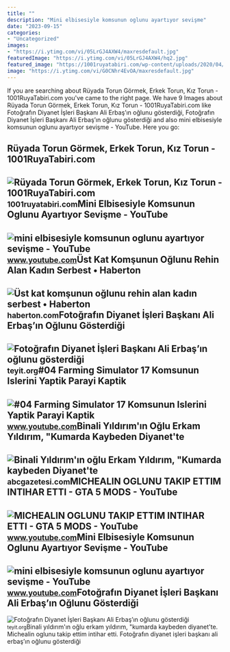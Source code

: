 ```yaml
---
title: ""
description: "Mini elbisesiyle komsunun oglunu ayartıyor sevişme"
date: "2023-09-15"
categories:
- "Uncategorized"
images:
- "https://i.ytimg.com/vi/05LrGJ4AXW4/maxresdefault.jpg"
featuredImage: "https://i.ytimg.com/vi/05LrGJ4AXW4/hq2.jpg"
featured_image: "https://1001ruyatabiri.com/wp-content/uploads/2020/04/Ruyada-Torun-Gormek-Erkek-Torun-Oglunu-Kizini-ve-Torununu-Gormek-ne-demek-diyanet.jpg"
image: "https://i.ytimg.com/vi/G0CNhr4EvOA/maxresdefault.jpg"
---
```


If you are searching about Rüyada Torun Görmek, Erkek Torun, Kız Torun - 1001RuyaTabiri.com you've came to the right page. We have 9 Images about Rüyada Torun Görmek, Erkek Torun, Kız Torun - 1001RuyaTabiri.com like Fotoğrafın Diyanet İşleri Başkanı Ali Erbaş’ın oğlunu gösterdiği, Fotoğrafın Diyanet İşleri Başkanı Ali Erbaş’ın oğlunu gösterdiği and also mini elbisesiyle komsunun oglunu ayartıyor sevişme - YouTube. Here you go:

Rüyada Torun Görmek, Erkek Torun, Kız Torun - 1001RuyaTabiri.com
----------------------------------------------------------------

 ![Rüyada Torun Görmek, Erkek Torun, Kız Torun - 1001RuyaTabiri.com](https://1001ruyatabiri.com/wp-content/uploads/2020/04/Ruyada-Torun-Gormek-Erkek-Torun-Oglunu-Kizini-ve-Torununu-Gormek-ne-demek-diyanet.jpg) <small>1001ruyatabiri.com</small>Mini Elbisesiyle Komsunun Oglunu Ayartıyor Sevişme - YouTube
------------------------------------------------------------

 ![mini elbisesiyle komsunun oglunu ayartıyor sevişme - YouTube](https://i.ytimg.com/vi/05LrGJ4AXW4/hq2.jpg) <small>www.youtube.com</small>Üst Kat Komşunun Oğlunu Rehin Alan Kadın Serbest • Haberton
-----------------------------------------------------------

 ![Üst kat komşunun oğlunu rehin alan kadın serbest • Haberton](https://haberton.com/wp-content/uploads/2021/11/Ust-kat-komsunun-oglunu-rehin-alan-kadin-serbest.jpg) <small>haberton.com</small>Fotoğrafın Diyanet İşleri Başkanı Ali Erbaş’ın Oğlunu Gösterdiği
----------------------------------------------------------------

 ![Fotoğrafın Diyanet İşleri Başkanı Ali Erbaş’ın oğlunu gösterdiği](https://md.teyit.org/img/fotografin-diyanet-isleri-baskani-ali-erbasin-oglunu-gosterdigi-iddiasi.jpg) <small>teyit.org</small>\#04 Farming Simulator 17 Komsunun Islerini Yaptik Parayi Kaptik
----------------------------------------------------------------

 ![#04 Farming Simulator 17 Komsunun Islerini Yaptik Parayi Kaptik](https://i.ytimg.com/vi/G0CNhr4EvOA/maxresdefault.jpg) <small>www.youtube.com</small>Binali Yıldırım'ın Oğlu Erkam Yıldırım, "Kumarda Kaybeden Diyanet'te
--------------------------------------------------------------------

 ![Binali Yıldırım'ın oğlu Erkam Yıldırım, "Kumarda kaybeden Diyanet'te](https://abcgazetesi.com/d/other/2021/06/26/raw-binali-yildirimin-oglunu-kumar-masasinda-goruntuleyen-muhabir-o-fotografin-hikayesini-anlatti-871668464.jpg) <small>abcgazetesi.com</small>MICHEALIN OGLUNU TAKIP ETTIM INTIHAR ETTI - GTA 5 MODS - YouTube
----------------------------------------------------------------

 ![MICHEALIN OGLUNU TAKIP ETTIM INTIHAR ETTI - GTA 5 MODS - YouTube](https://i.ytimg.com/vi/_EoCgotJoq4/maxresdefault.jpg) <small>www.youtube.com</small>Mini Elbisesiyle Komsunun Oglunu Ayartıyor Sevişme - YouTube
------------------------------------------------------------

 ![mini elbisesiyle komsunun oglunu ayartıyor sevişme - YouTube](https://i.ytimg.com/vi/05LrGJ4AXW4/maxresdefault.jpg) <small>www.youtube.com</small>Fotoğrafın Diyanet İşleri Başkanı Ali Erbaş’ın Oğlunu Gösterdiği
----------------------------------------------------------------

 ![Fotoğrafın Diyanet İşleri Başkanı Ali Erbaş’ın oğlunu gösterdiği](https://md.teyit.org/img/fotografin-erbasin-oglunu-gosterdigi-iddiasi.jpg) <small>teyit.org</small>Binali yıldırım'ın oğlu erkam yıldırım, "kumarda kaybeden diyanet'te. Michealin oglunu takip ettim intihar etti. Fotoğrafın diyanet i̇şleri başkanı ali erbaş’ın oğlunu gösterdiği

